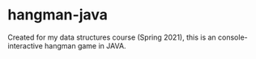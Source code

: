 # hangman-java
Created for my data structures course (Spring 2021), this is an console-interactive hangman game in JAVA. 
